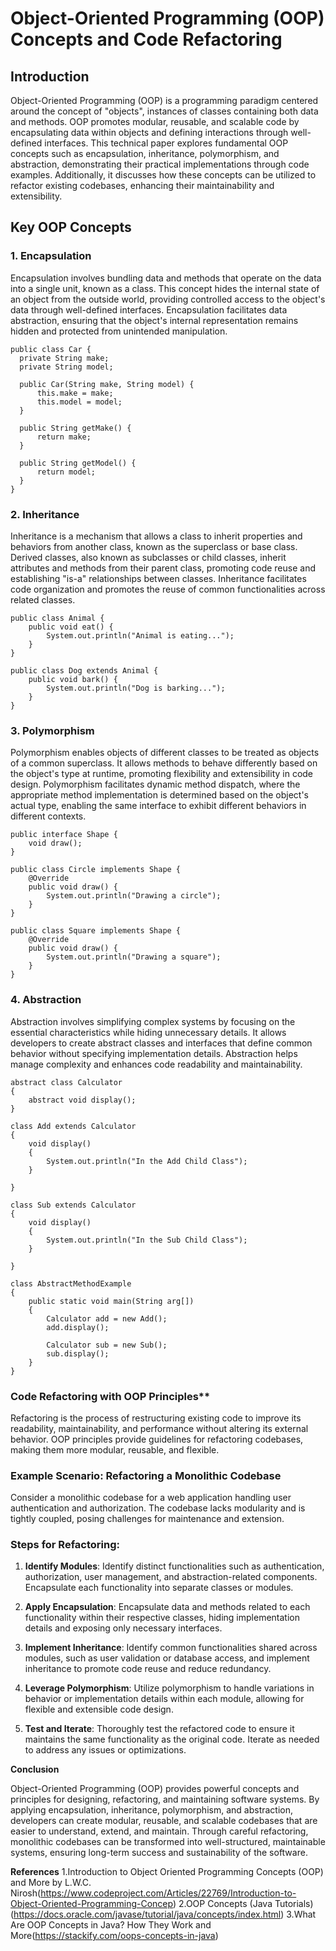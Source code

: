 Object-Oriented Programming (OOP) Concepts and Code Refactoring
===============================================================

Introduction
------------

Object-Oriented Programming (OOP) is a programming paradigm centered around the concept of "objects", instances of classes containing both data and methods. OOP promotes modular, reusable, and scalable code by encapsulating data within objects and defining interactions through well-defined interfaces. This technical paper explores fundamental OOP concepts such as encapsulation, inheritance, polymorphism, and abstraction, demonstrating their practical implementations through code examples. Additionally, it discusses how these concepts can be utilized to refactor existing codebases, enhancing their maintainability and extensibility.

Key OOP Concepts
----------------


### 1\. Encapsulation

Encapsulation involves bundling data and methods that operate on the data into a single unit, known as a class. This concept hides the internal state of an object from the outside world, providing controlled access to the object's data through well-defined interfaces. Encapsulation facilitates data abstraction, ensuring that the object's internal representation remains hidden and protected from unintended manipulation.
  
  ```
  public class Car {
    private String make;
    private String model;

    public Car(String make, String model) {
        this.make = make;
        this.model = model;
    }

    public String getMake() {
        return make;
    }

    public String getModel() {
        return model;
    }
}
```

### 2\. Inheritance

Inheritance is a mechanism that allows a class to inherit properties and behaviors from another class, known as the superclass or base class. Derived classes, also known as subclasses or child classes, inherit attributes and methods from their parent class, promoting code reuse and establishing "is-a" relationships between classes. Inheritance facilitates code organization and promotes the reuse of common functionalities across related classes.

```
public class Animal {
    public void eat() {
        System.out.println("Animal is eating...");
    }
}

public class Dog extends Animal {
    public void bark() {
        System.out.println("Dog is barking...");
    }
}
```


### 3\. Polymorphism

Polymorphism enables objects of different classes to be treated as objects of a common superclass. It allows methods to behave differently based on the object's type at runtime, promoting flexibility and extensibility in code design. Polymorphism facilitates dynamic method dispatch, where the appropriate method implementation is determined based on the object's actual type, enabling the same interface to exhibit different behaviors in different contexts.

```
public interface Shape {
    void draw();
}

public class Circle implements Shape {
    @Override
    public void draw() {
        System.out.println("Drawing a circle");
    }
}

public class Square implements Shape {
    @Override
    public void draw() {
        System.out.println("Drawing a square");
    }
}
```
    
### 4\. Abstraction
Abstraction involves simplifying complex systems by focusing on the essential characteristics while hiding unnecessary details. It allows developers to create abstract classes and interfaces that define common behavior without specifying implementation details. Abstraction helps manage complexity and enhances code readability and maintainability.

```
abstract class Calculator
{
    abstract void display();
}

class Add extends Calculator
{
    void display()
    {
        System.out.println("In the Add Child Class");
    }
    
}

class Sub extends Calculator
{
    void display()
    {
        System.out.println("In the Sub Child Class");
    }
    
}

class AbstractMethodExample 
{
    public static void main(String arg[])
    {
        Calculator add = new Add();
        add.display();
        
        Calculator sub = new Sub();
        sub.display();
    }
}
```
    

###  Code Refactoring with OOP Principles**

Refactoring is the process of restructuring existing code to improve its readability, maintainability, and performance without altering its external behavior. OOP principles provide guidelines for refactoring codebases, making them more modular, reusable, and flexible.

### Example Scenario: Refactoring a Monolithic Codebase

Consider a monolithic codebase for a web application handling user authentication and authorization. The codebase lacks modularity and is tightly coupled, posing challenges for maintenance and extension.

### Steps for Refactoring:

1.  **Identify Modules**: Identify distinct functionalities such as authentication, authorization, user management, and abstraction-related components. Encapsulate each functionality into separate classes or modules.
    
2.  **Apply Encapsulation**: Encapsulate data and methods related to each functionality within their respective classes, hiding implementation details and exposing only necessary interfaces.
    
3.  **Implement Inheritance**: Identify common functionalities shared across modules, such as user validation or database access, and implement inheritance to promote code reuse and reduce redundancy.
    
4.  **Leverage Polymorphism**: Utilize polymorphism to handle variations in behavior or implementation details within each module, allowing for flexible and extensible code design.
    
5.  **Test and Iterate**: Thoroughly test the refactored code to ensure it maintains the same functionality as the original code. Iterate as needed to address any issues or optimizations.
    

**Conclusion**

Object-Oriented Programming (OOP) provides powerful concepts and principles for designing, refactoring, and maintaining software systems. By applying encapsulation, inheritance, polymorphism, and abstraction, developers can create modular, reusable, and scalable codebases that are easier to understand, extend, and maintain. Through careful refactoring, monolithic codebases can be transformed into well-structured, maintainable systems, ensuring long-term success and sustainability of the software.

**References**
1.Introduction to Object Oriented Programming Concepts (OOP) and More by L.W.C. Nirosh(https://www.codeproject.com/Articles/22769/Introduction-to-Object-Oriented-Programming-Concep)
2.OOP Concepts (Java Tutorials)(https://docs.oracle.com/javase/tutorial/java/concepts/index.html)
3.What Are OOP Concepts in Java? How They Work and More(https://stackify.com/oops-concepts-in-java)
